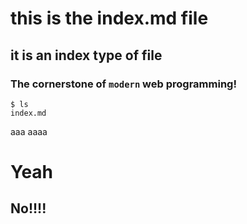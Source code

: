 # this is the index.md file

## it is an index type of file

### The cornerstone of `modern` web programming!


```
$ ls
index.md
```


aaa
aaaa

Yeah
====


## No!!!!
